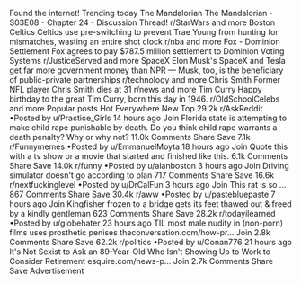 Found the internet!
Trending today
The Mandalorian
The Mandalorian - S03E08 - Chapter 24 - Discussion Thread!
r/StarWars and more
Boston Celtics
Celtics use pre-switching to prevent Trae Young from hunting for mismatches, wasting an entire shot clock
r/nba and more
Fox - Dominion Settlement
Fox agrees to pay $787.5 million settlement to Dominion Voting Systems
r/JusticeServed and more
SpaceX
Elon Musk's SpaceX and Tesla get far more government money than NPR — Musk, too, is the beneficiary of public-private partnerships
r/technology and more
Chris Smith
Former NFL player Chris Smith dies at 31
r/news and more
Tim Curry
Happy birthday to the great Tim Curry, born this day in 1946.
r/OldSchoolCelebs and more
Popular posts
Hot
Everywhere
New
Top
29.2k
r/AskReddit
•Posted by
u/Practice_Girls
14 hours ago
Join
Florida state is attempting to make child rape punishable by death. Do you think child rape warrants a death penalty? Why or why not?
11.0k Comments
Share
Save
7.1k
r/Funnymemes
•Posted by
u/EmmanuelMoyta
18 hours ago
Join
Quote this with a tv show or a movie that started and finished like this.
6.1k Comments
Share
Save
14.0k
r/funny
•Posted by
u/alanboston
3 hours ago
Join
Driving simulator doesn't go according to plan
717 Comments
Share
Save
16.6k
r/nextfuckinglevel
•Posted by
u/DrCalFun
3 hours ago
Join
This rat is so …
867 Comments
Share
Save
30.4k
r/aww
•Posted by
u/pastebluepaste
7 hours ago
Join
Kingfisher frozen to a bridge gets its feet thawed out & freed by a kindly gentleman
623 Comments
Share
Save
28.2k
r/todayilearned
•Posted by
u/globehater
23 hours ago
TIL most male nudity in (non-porn) films uses prosthetic penises
theconversation.com/how-pr...
Join
2.8k Comments
Share
Save
62.2k
r/politics
•Posted by
u/Conan776
21 hours ago
It's Not Sexist to Ask an 89-Year-Old Who Isn't Showing Up to Work to Consider Retirement
esquire.com/news-p...
Join
2.7k Comments
Share
Save
Advertisement